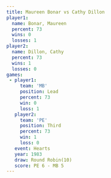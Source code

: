 ```yaml
---
title: Maureen Bonar vs Cathy Dillon
player1:              
  name: Bonar, Maureen
  percent: 73         
  wins: 0             
  losses: 1           
player2:              
  name: Dillon, Cathy 
  percent: 73         
  wins: 1             
  losses: 0           
games:
 - player1:        
     team: 'MB'    
     position: Lead
     percent: 73   
     win: 0        
     loss: 1       
   player2:         
     team: 'PE'     
     position: Third
     percent: 73    
     win: 1         
     loss: 0        
   event: Hearts        
   year: 1983           
   draw: Round Robin(10)
   score: PE 6 - MB 5   
---
```


